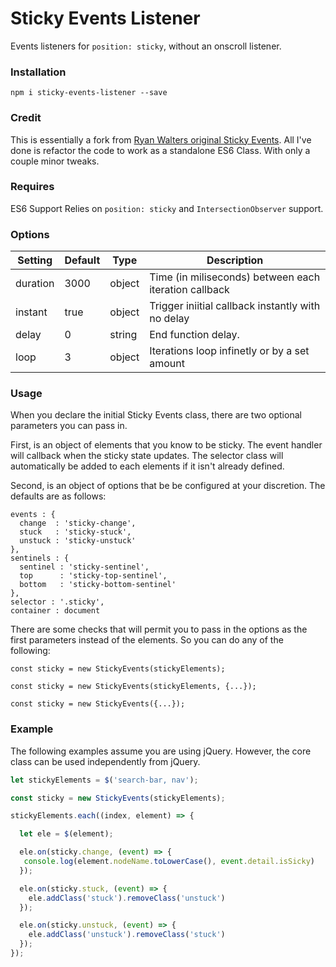 
# Sticky Events Listener

Events listeners for `position: sticky`, without an onscroll listener.

### Installation

```
npm i sticky-events-listener --save
```

### Credit
This is essentially a fork from [Ryan Walters original Sticky Events](https://github.com/ryanwalters/sticky-events). All I've done is refactor the code to work as a
standalone ES6 Class. With only a couple minor tweaks.

### Requires
ES6 Support
Relies on `position: sticky` and `IntersectionObserver` support.

### Options
| Setting | Default | Type | Description |
| -- | -- | -- | -- |
| duration  | 3000  | object | Time (in miliseconds) between each iteration callback |
| instant   | true  | object | Trigger iniitial callback instantly with no delay |
| delay     | 0     | string | End function delay. |
| loop      | 3     | object | Iterations loop infinetly or by a set amount |



### Usage

When you declare the initial Sticky Events class, there are two optional parameters you can pass in.

First, is an object of elements that you know to be sticky.
The event handler will callback when the sticky state updates.
The selector class will automatically be added to each elements if it isn't already defined.

Second, is an object of options that be be configured at your discretion. The defaults are as follows:

```
events : {
  change  : 'sticky-change',
  stuck   : 'sticky-stuck',
  unstuck : 'sticky-unstuck'
},
sentinels : {
  sentinel : 'sticky-sentinel',
  top      : 'sticky-top-sentinel',
  bottom   : 'sticky-bottom-sentinel'
},
selector : '.sticky',
container : document
```

There are some checks that will permit you to pass in the options as the first parameters instead of the elements.
So you can do any of the following:

```
const sticky = new StickyEvents(stickyElements);
```

```
const sticky = new StickyEvents(stickyElements, {...});
```

```
const sticky = new StickyEvents({...});
```

### Example

The following examples assume you are using jQuery. However, the core class can be used independently from jQuery.

```js
let stickyElements = $('search-bar, nav');

const sticky = new StickyEvents(stickyElements);

stickyElements.each((index, element) => {

  let ele = $(element);

  ele.on(sticky.change, (event) => {
   console.log(element.nodeName.toLowerCase(), event.detail.isSicky)
  });

  ele.on(sticky.stuck, (event) => {
    ele.addClass('stuck').removeClass('unstuck')
  });

  ele.on(sticky.unstuck, (event) => {
    ele.addClass('unstuck').removeClass('stuck')
  });
});
```
